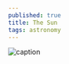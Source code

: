 ```yaml
---
published: true
title: The Sun
tags: astronomy
---
```

![caption](https://proxy.duckduckgo.com/iu/?u=http%3A%2F%2Fastrobob.areavoices.com%2Ffiles%2F2013%2F07%2FPlanets-and-sun-size-comparison-Lsmpascal-Wiki.jpg&f=1)